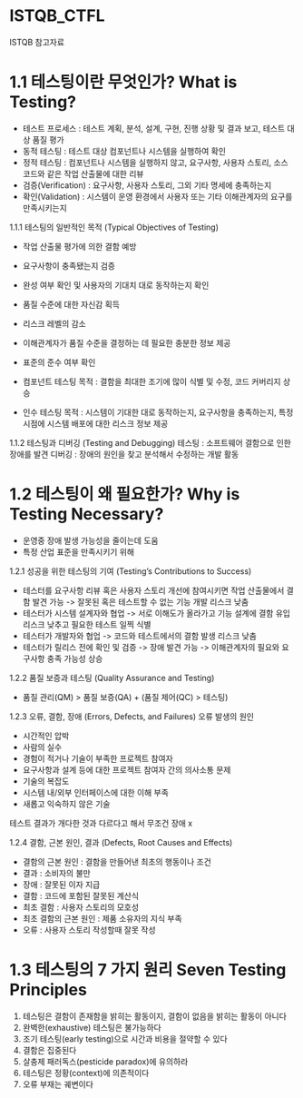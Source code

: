 # ISTQB_CTFL
ISTQB 참고자료

# 1.1 테스팅이란 무엇인가? What is Testing?
- 테스트 프로세스 : 테스트 계획, 분석, 설계, 구현, 진행 상황 및 결과 보고, 테스트 대상 품질 평가
- 동적 테스팅 : 테스트 대상 컴포넌트나 시스템을 실행하여 확인
- 정적 테스팅 : 컴포넌트나 시스템을 실행하지 않고, 요구사항, 사용자 스토리, 소스 코드와 같은 작업 산출물에 대한 리뷰
- 검증(Verification) : 요구사항, 사용자 스토리, 그외 기타 명세에 충족하는지
- 확인(Validation) : 시스템이 운영 환경에서 사용자 또는 기타 이해관계자의 요구를 만족시키는지

1.1.1 테스팅의 일반적인 목적 (Typical Objectives of Testing)
- 작업 산출물 평가에 의한 결함 예방
- 요구사항이 충족됐는지 검증
- 완성 여부 확인 및 사용자의 기대치 대로 동작하는지 확인
- 품질 수준에 대한 자신감 획득
- 리스크 레벨의 감소
- 이해관계자가 품질 수준을 결정하는 데 필요한 충분한 정보 제공
- 표준의 준수 여부 확인

- 컴포넌트 테스팅 목적 : 결함을 최대한 조기에 많이 식별 및 수정, 코드 커버리지 상승
- 인수 테스팅 목적 : 시스템이 기대한 대로 동작하는지, 요구사항을 충족하는지, 특정 시점에 시스템 배포에 대한 리스크 정보 제공

1.1.2 테스팅과 디버깅 (Testing and Debugging)
테스팅 : 소프트웨어 결함으로 인한 장애를 발견
디버깅 : 장애의 원인을 찾고 분석해서 수정하는 개발 활동

# 1.2 테스팅이 왜 필요한가? Why is Testing Necessary?
- 운영중 장애 발생 가능성을 줄이는데 도움
- 특정 산업 표준을 만족시키기 위해

1.2.1 성공을 위한 테스팅의 기여 (Testing’s Contributions to Success)
- 테스터를 요구사항 리뷰 혹은 사용자 스토리 개선에 참여시키면 작업 산출물에서 결함 발견 가능 -> 잘못된 혹은 테스트할 수 없는 기능 개발 리스크 낮춤
- 테스터가 시스템 설계자와 협업 -> 서로 이해도가 올라가고 기능 설계에 결함 유입 리스크 낮추고 필요한 테스트 일찍 식별
- 테스터가 개발자와 협업 -> 코드와 테스트에서의 결함 발생 리스크 낮춤
- 테스터가 릴리스 전에 확인 및 검증 -> 장애 발견 가능 -> 이해관계자의 필요와 요구사항 충족 가능성 상승

1.2.2 품질 보증과 테스팅 (Quality Assurance and Testing)
- 품질 관리(QM) > 품질 보증(QA) + (품질 제어(QC) > 테스팅)

1.2.3 오류, 결함, 장애 (Errors, Defects, and Failures)
오류 발생의 원인
- 시간적인 압박
- 사람의 실수
- 경험이 적거나 기술이 부족한 프로젝트 참여자
- 요구사항과 설계 등에 대한 프로젝트 참여자 간의 의사소통 문제
- 기술의 복잡도
- 시스템 내/외부 인터페이스에 대한 이해 부족
- 새롭고 익숙하지 않은 기술

테스트 결과가 개다한 것과 다르다고 해서 무조건 장애 x

1.2.4 결함, 근본 원인, 결과 (Defects, Root Causes and Effects)
- 결함의 근본 원인 : 결함을 만들어낸 최초의 행동이나 조건
- 결과 : 소비자의 불만
- 장애 : 잘못된 이자 지급
- 결함 : 코드에 포함된 잘못된 계산식
- 최초 결함 : 사용자 스토리의 모호성
- 최초 결함의 근본 원인 : 제품 소유자의 지식 부족
- 오류 : 사용자 스토리 작성할때 잘못 작성

# 1.3 테스팅의 7 가지 원리 Seven Testing Principles
1. 테스팅은 결함이 존재함을 밝히는 활동이지, 결함이 없음을 밝히는 활동이 아니다
2. 완벽한(exhaustive) 테스팅은 불가능하다
3. 조기 테스팅(early testing)으로 시간과 비용을 절약할 수 있다
4. 결함은 집중된다
5. 살충제 패러독스(pesticide paradox)에 유의하라 
6. 테스팅은 정황(context)에 의존적이다
7. 오류 부재는 궤변이다
